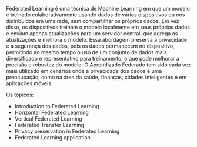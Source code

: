 Federated Learning é uma técnica de Machine Learning em que um modelo é treinado colaborativamente usando dados de vários dispositivos ou nós distribuídos em uma rede, sem compartilhar os próprios dados. Em vez disso, os dispositivos treinam o modelo localmente em seus próprios dados e enviam apenas atualizações para um servidor central, que agrega as atualizações e melhora o modelo. Essa abordagem preserva a privacidade e a segurança dos dados, pois os dados permanecem no dispositivo, permitindo ao mesmo tempo o uso de um conjunto de dados mais diversificado e representativo para treinamento, o que pode melhorar a precisão e robustez do modelo. O Aprendizado Federado tem sido cada vez mais utilizado em cenários onde a privacidade dos dados é uma preocupação, como na área da saúde, finanças, cidades inteligentes e em aplicações móveis.

Os tópicos:

- Introduction to Federated Learning
- Horizontal Federated Learning
- Vertical Federated Learning
- Federated Transfer Learning
- Privacy preservation in Federated Learning
- Federated Learning application
